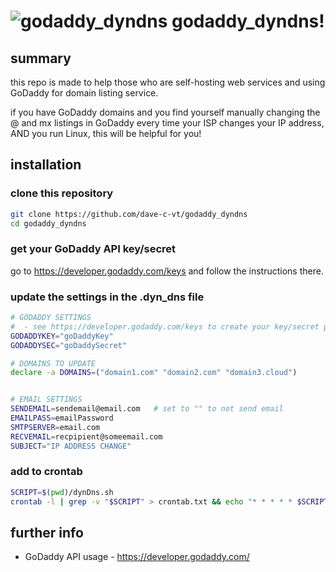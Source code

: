# ![godaddy_dyndns](http://www.gravatar.com/avatar/42ca8c58c2bfd3de83e8c8d4261ed47e?d=mm&s=48) godaddy_dyndns!

## summary

this repo is made to help those who are self-hosting web services and using GoDaddy for domain listing
service.

if you have GoDaddy domains and you find yourself manually changing the @ and mx listings in GoDaddy
every time your ISP changes your IP address, AND you run Linux, this will be helpful for you!

## installation

### clone this repository

``` bash
git clone https://github.com/dave-c-vt/godaddy_dyndns
cd godaddy_dyndns
```

### get your GoDaddy API key/secret

go to https://developer.godaddy.com/keys and follow the instructions there.

### update the settings in the .dyn_dns file

``` bash
# GODADDY SETTINGS
#  - see https://developer.godaddy.com/keys to create your key/secret pair
GODADDYKEY="goDaddyKey"
GODADDYSEC="goDaddySecret"

# DOMAINS TO UPDATE
declare -a DOMAINS=("domain1.com" "domain2.com" "domain3.cloud")


# EMAIL SETTINGS
SENDEMAIL=sendemail@email.com   # set to "" to not send email
EMAILPASS=emailPassword
SMTPSERVER=email.com
RECVEMAIL=recpipient@someemail.com
SUBJECT="IP ADDRESS CHANGE"
```

### add to crontab

``` bash
SCRIPT=$(pwd)/dynDns.sh
crontab -l | grep -v "$SCRIPT" > crontab.txt && echo "* * * * * $SCRIPT" >> crontab.txt && crontab crontab.txt
```

## further info

- GoDaddy API usage - https://developer.godaddy.com/
